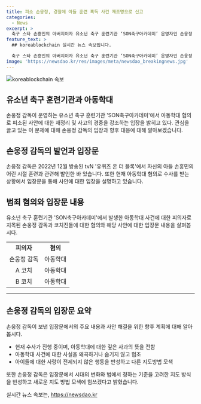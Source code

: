 ```yaml
---
title: 피소 손웅정, 경찰에 아들 훈련 혹독 사건 재조명으로 신고
categories:
  - News
excerpt: >
  축구 스타 손흥민의 아버지이자 유소년 축구 훈련기관 ‘SON축구아카데미’ 운영자인 손웅정 감독이 아동학대 혐의로 피소됐다. 손 감독은 과거 자신의 훈련 방식과 함께 현재 사건에 관한 입장을 밝혀 사과하며, 아동학대에 대한 주장을 부인했다. 손 감독은 사건을 둘러싼 상황에 대해 반성하고, 아동들의 안전과 행복을 위해 새로운 지도 방법을 모색하겠다는 뜻을 밝혔다. 현재 사건은 수사가 진행 중이며, 손 감독은 적극적으로 협조할 것이라고 강조했다.
feature_text: >
  ## koreablockchain 실시간 뉴스 속보입니다.

  축구 스타 손흥민의 아버지이자 유소년 축구 훈련기관 ‘SON축구아카데미’ 운영자인 손웅정 감독이 아동학대 혐의로 피소됐다. 손 감독은 과거 자신의 훈련 방식과 함께 현재 사건에 관한 입장을 밝혀 사과하며, 아동학대에 대한 주장을 부인했다. 손 감독은 사건을 둘러싼 상황에 대해 반성하고, 아동들의 안전과 행복을 위해 새로운 지도 방법을 모색하겠다는 뜻을 밝혔다. 현재 사건은 수사가 진행 중이며, 손 감독은 적극적으로 협조할 것이라고 강조했다.
image: 'https://newsdao.kr/res/images/meta/newsdao_breakingnews.jpg'
---
```


<p><img src="https://newsdao.kr/res/images/meta/newsdao_breakingnews.jpg" alt="koreablockchain 속보" /></p>

<h2 data-ke-size="size26">유소년 축구 훈련기관과 아동학대</h2>

<p data-ke-size="size16">손웅정 감독이 운영하는 유소년 축구 훈련기관 'SON축구아카데미'에서 아동학대 혐의로 피소된 사안에 대한 재정리 및 사고의 경중을 강조하는 입장을 밝히고 있다. 관심을 끌고 있는 이 문제에 대해 손웅정 감독의 입장과 향후 대응에 대해 알아보겠습니다.</p>

<h2 data-ke-size="size26">손웅정 감독의 발언과 입장문</h2>

<p data-ke-size="size16">손웅정 감독은 2022년 12월 방송된 tvN '유퀴즈 온 더 블록'에서 자신의 아들 손흥민의 어린 시절 훈련과 관련해 발언한 바 있습니다. 또한 현재 아동학대 혐의로 수사를 받는 상황에서 입장문을 통해 사안에 대한 입장을 설명하고 있습니다.</p>

<h2 data-ke-size="size26">범죄 혐의와 입장문 내용</h2>

<p data-ke-size="size16">유소년 축구 훈련기관 'SON축구아카데미'에서 발생한 아동학대 사건에 대한 피의자로 지목된 손웅정 감독과 코치진들에 대한 혐의와 해당 사안에 대한 입장문 내용을 살펴봅시다.</p>

<table>
    <tr>
        <td style="text-align: center; height: 17px;"><b>피의자</b></td>
        <td style="text-align: center; height: 17px;"><b>혐의</b></td>
    </tr>
    <tr>
        <td style="text-align: center; height: 17px;">손웅정 감독</td>
        <td style="text-align: center; height: 17px;">아동학대</td>
    </tr>
    <tr>
        <td style="text-align: center; height: 17px;">A 코치</td>
        <td style="text-align: center; height: 17px;">아동학대</td>
    </tr>
    <tr>
        <td style="text-align: center; height: 17px;">B 코치</td>
        <td style="text-align: center; height: 17px;">아동학대</td>
    </tr>
</table>

<hr>

<h2 data-ke-size="size26">손웅정 감독의 입장문 요약</h2>

<p data-ke-size="size16">손웅정 감독이 보낸 입장문에서의 주요 내용과 사안 해결을 위한 향후 계획에 대해 알아봅시다.</p>

<ul>
   <li>현재 수사가 진행 중이며, 아동학대에 대한 깊은 사과의 뜻을 전함</li>
   <li>아동학대 사건에 대한 사실을 왜곡하거나 숨기지 않고 협조</li>
   <li>아이들에 대한 사랑이 전제되지 않은 행동을 반성하고 다른 지도방법 모색</li>
</ul>

<p data-ke-size="size16">또한 손웅정 감독은 입장문에서 시대의 변화와 법에서 정하는 기준을 고려한 지도 방식을 반성하고 새로운 지도 방법 모색에 힘쓰겠다고 밝혔습니다.</p>
실시간 뉴스 속보는, <a href="https://newsdao.kr" rel="dofollow">https://newsdao.kr</a>


